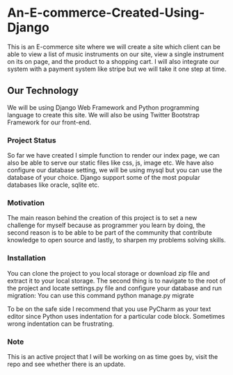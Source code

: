 # An-E-commerce-Created-Using-Django
This is an E-commerce site where we will create  a site which client can be able to view a list of music instruments on our site, view a single instrument on its on page, and the product to a shopping cart.
I will also integrate our system with a payment system like stripe but we will take it one step at time.

## Our Technology
We will be using Django Web Framework and Python programming language to create this site. We will also be using
Twitter Bootstrap Framework for our front-end.

### Project Status
So far we have created I simple function to render our index page, we can also be able to serve our static files
like css, js, image etc. We have also configure our database setting, we will be using mysql but you can use
the database of your choice. Django support some of the most popular databases like oracle, sqlite etc.

### Motivation
The main reason behind the creation of this project is to set a new challenge for myself because as programmer
you learn by doing, the second reason is to be able to be part of the community that contribute knowledge to
open source and lastly, to sharpen my problems solving skills.

### Installation
You can clone the project to you local storage or download zip file and extract it to your local storage.
The second thing is to navigate to the root of the project and locate settings.py file and configure your
database and run migration: You can use this command python manage.py migrate

To be on the safe side I recommend that you use PyCharm as your text editor since Python uses indentation for
a particular code block. Sometimes wrong indentation can be frustrating.

### Note
This is an active project that I will be working on as time goes by, visit the repo and see whether there is
an update.